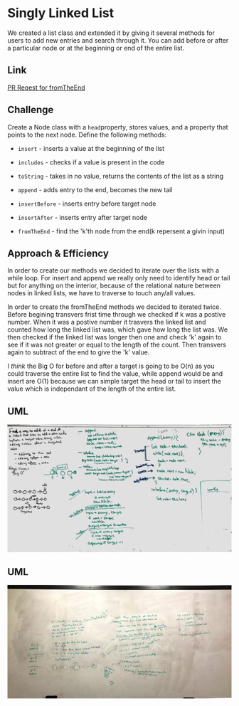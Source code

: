   # Singly Linked List
We created a list class and extended it by giving it several methods for users to add new entries and search through it. You can add before or after a particular node or at the beginning or end of the entire list.

## Link
[PR Reqest for fromTheEnd](https://github.com/liz-kavalski-401-advanced-javascript/data-structures-and-algorithms/pull/3)

## Challenge
Create a Node class with a `head`property, stores values, and a property that points to the next node.
Define the following methods:

* `insert` - inserts a value at the beginning of the list

* `includes` - checks if a value is present in the code

* `toString` - takes in no value, returns the contents of the list as a string

* `append` - adds entry to the end, becomes the new tail

* `insertBefore` - inserts entry before target node

* `insertAfter` - inserts entry after target node


* `fromTheEnd` - find the 'k'th node from the end(k repersent a givin input)


## Approach & Efficiency
In order to create our methods we decided to iterate over the lists with a while loop. For insert and append we really only need to identify head or tail but for anything on the interior, because of the relational nature between nodes in linked lists, we have to traverse to touch any/all values.

In order to create the fromTheEnd methods we decided to iterated twice. Before begining transvers frist time through we checked if k was a postive number. When it was a postive number it trasvers the linked list and counted how long the linked list was, which gave how long the list was. We then checked if the linked list was longer then one and check 'k' again to see if it was not greater or equal to the length of the count. Then transvers again to subtract of the end to give the 'k' value. 

I *think* the Big O for before and after a target is going to be O(n) as you could traverse the entire list to find the value, while append would be and insert are O(1) because we can simple target the head or tail to insert the value which is independant of the length of the entire list. 

## UML
![alt text](https://github.com/401-advanced-javascript-aimurphy/data-structures-and-algorithms/blob/master/code-challenges/401/Data-Structures/linkedList/appendbeforeafter.jpg "whiteboarding")


## UML 
![alt text](https://github.com/liz-kavalski-401-advanced-javascript/pictures/blob/master/images/7_11_19%2C%206_34%20PM%20Office%20Lens.jpg)

